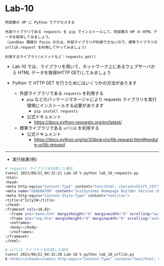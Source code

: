 # Lab-10

```text
阿部寛の HP に Python でアクセスする

外部ライブラリである requests を pip でインストールして、阿部寛の HP の HTML データを取得してみましょう。
（sandbox 環境の Paiza の方は、外部ライブラリが利用できないので、標準ライブラリの urllib.request を利用してやってみましょう）

利用するライブラリ/メソッドなど：requests.get()
```

- Lab-10 では、ライブラリを用いて、ネットワーク上にあるウェブサーバから HTML データを取得(HTTP GET)してみましょう

- Python で HTTP GET を行うためにはいくつかの方法があります
  - 外部ライブラリである `requests` を利用する
    - `pip` などのパッケージマネージャにより requests ライブラリを実行環境にインストールする必要があります
      - `pip install requests`
    - 公式ドキュメント
      - <https://docs.python-requests.org/en/latest/>
  - 標準ライブラリである `urllib` を利用する
    - 公式ドキュメント
      - <https://docs.python.org/ja/3/library/urllib.request.html#module-urllib.request>

***

- 実行結果(例)

```bash
# requests ライブラリを利用した場合
(venv) 2021/09/21_04:32:21 Lab-10 % python lab_10_requests.py 
<html>
<head>
<meta http-equiv="Content-Type" content="text/html; charset=Shift_JIS">
<meta name="GENERATOR" content="JustSystems Homepage Builder Version 20.0.6.0 for Windows">
<meta http-equiv="Content-Style-Type" content="text/css">
<title>¢°Ìz[y[W</title>
</head>
<frameset cols=18,82>
  <frame src="menu.htm" marginheight="0" marginwidth="0" scrolling="auto" name="left">
  <frame src="top.htm" marginheight="0" marginwidth="0" scrolling="auto" name="right">
  <noframes>
  <body></body>
  </noframes>
</frameset>
</html>

# urllib ライブラリを利用した場合
(venv) 2021/09/21_04:32:28 Lab-10 % python lab_10_urllib.py 
b'<html>\n<head>\n<meta http-equiv="Content-Type" content="text/html; charset=Shift_JIS">\n<meta name="GENERATOR" content="JustSystems Homepage Builder Version 20.0.6.0 for Windows">\n<meta http-equiv="Content-Style-Type" content="text/css">\n<title>\x88\xa2\x95\x94\x8a\xb0\x82\xcc\x83z\x81[\x83\x80\x83y\x81[\x83W</title>\n</head>\n<frameset cols=18,82>\n  <frame src="menu.htm" marginheight="0" marginwidth="0" scrolling="auto" name="left">\n  <frame src="top.htm" marginheight="0" marginwidth="0" scrolling="auto" name="right">\n  <noframes>\n  <body></body>\n  </noframes>\n</frameset>\n</html>'
```
